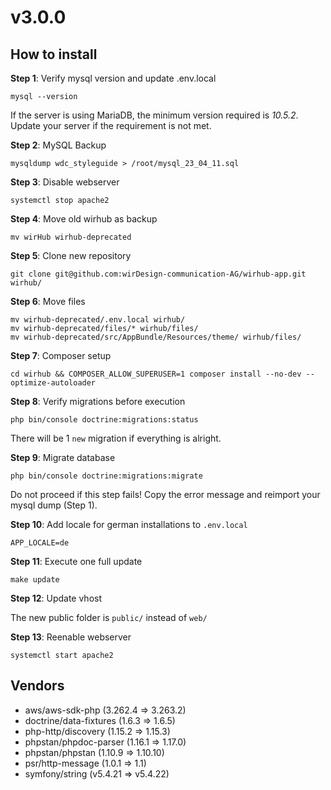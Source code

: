 # v3.0.0

## How to install

**Step 1**: Verify mysql version and update .env.local

    mysql --version

If the server is using MariaDB, the minimum version required is *10.5.2*. Update your server if the requirement is not met.

**Step 2**: MySQL Backup

    mysqldump wdc_styleguide > /root/mysql_23_04_11.sql

**Step 3**: Disable webserver

    systemctl stop apache2

**Step 4**: Move old wirhub as backup

    mv wirHub wirhub-deprecated

**Step 5**: Clone new repository

    git clone git@github.com:wirDesign-communication-AG/wirhub-app.git wirhub/

**Step 6**: Move files

    mv wirhub-deprecated/.env.local wirhub/
    mv wirhub-deprecated/files/* wirhub/files/
    mv wirhub-deprecated/src/AppBundle/Resources/theme/ wirhub/files/

**Step 7**: Composer setup

    cd wirhub && COMPOSER_ALLOW_SUPERUSER=1 composer install --no-dev --optimize-autoloader

**Step 8**: Verify migrations before execution

    php bin/console doctrine:migrations:status

There will be 1 `new` migration if everything is alright.

**Step 9**: Migrate database

    php bin/console doctrine:migrations:migrate

Do not proceed if this step fails! Copy the error message and reimport your mysql dump (Step 1).

**Step 10**: Add locale for german installations to `.env.local`

    APP_LOCALE=de

**Step 11**: Execute one full update

    make update

**Step 12**: Update vhost

The new public folder is `public/` instead of `web/`

**Step 13**: Reenable webserver

    systemctl start apache2

## Vendors

- aws/aws-sdk-php (3.262.4 => 3.263.2)
- doctrine/data-fixtures (1.6.3 => 1.6.5)
- php-http/discovery (1.15.2 => 1.15.3)
- phpstan/phpdoc-parser (1.16.1 => 1.17.0)
- phpstan/phpstan (1.10.9 => 1.10.10)
- psr/http-message (1.0.1 => 1.1)
- symfony/string (v5.4.21 => v5.4.22)